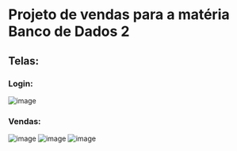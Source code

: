 # Projeto de vendas para a matéria Banco de Dados 2
## Telas:
### Login:
![image](https://github.com/ibaG20/vendas-BD/assets/98984386/95b9fef8-3c2e-4795-b5e6-2c9ed7ffa809)

### Vendas:
![image](https://github.com/ibaG20/vendas-BD/assets/98984386/f7e0fa34-d8f6-4d49-87f3-d267442ecc93)
![image](https://github.com/ibaG20/vendas-BD/assets/98984386/e6597cb4-386b-4025-8ef7-c5b6841a6e2d)
![image](https://github.com/ibaG20/vendas-BD/assets/98984386/2869af09-5b47-451d-b443-ed524c7d7a0b)



